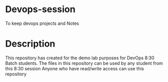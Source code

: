 # Devops-session
To keep devops projects and Notes

# Description
This repository has created for the demo lab purposes for DevOps 8:30 Batch students.
The files in this repository can be used by any student from this 8:30 session
Anyone who have read/write access can use this repository